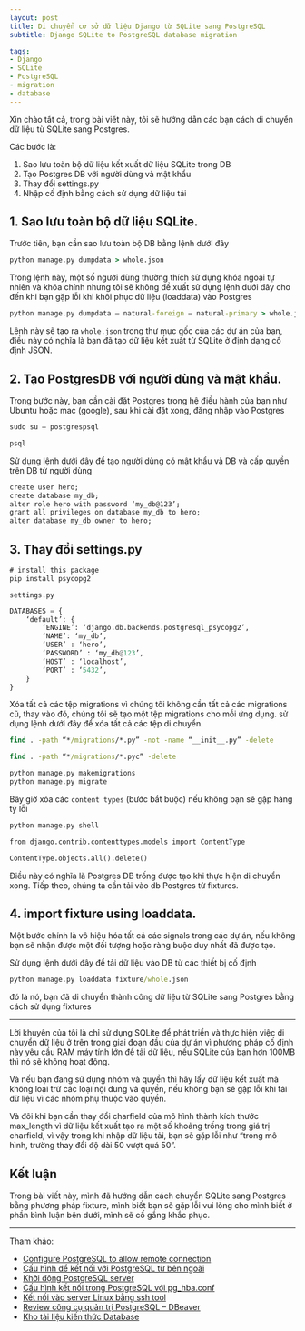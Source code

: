 ```yaml
---
layout: post
title: Di chuyển cơ sở dữ liệu Django từ SQLite sang PostgreSQL
subtitle: Django SQLite to PostgreSQL database migration

tags:
- Django
- SQLite
- PostgreSQL
- migration
- database
---
```


Xin chào tất cả, trong bài viết này, tôi sẽ hướng dẫn các bạn cách di chuyển dữ liệu từ SQLite sang Postgres.

Các bước là:
1. Sao lưu toàn bộ dữ liệu kết xuất dữ liệu SQLite trong DB
2. Tạo Postgres DB với người dùng và mật khẩu
3. Thay đổi settings.py
4. Nhập cố định bằng cách sử dụng dữ liệu tải


## 1. Sao lưu toàn bộ dữ liệu SQLite.

Trước tiên, bạn cần sao lưu toàn bộ DB bằng lệnh dưới đây

```bat
python manage.py dumpdata > whole.json
```

Trong lệnh này, một số người dùng thường thích sử dụng khóa ngoại tự nhiên và khóa chính nhưng tôi sẽ không đề xuất sử dụng lệnh dưới đây cho đến khi bạn gặp lỗi khi khôi phục dữ liệu (loaddata) vào Postgres

```bat
python manage.py dumpdata — natural-foreign — natural-primary > whole.json
```

Lệnh này sẽ tạo ra `whole.json` trong thư mục gốc của các dự án của bạn, điều này có nghĩa là bạn đã tạo dữ liệu kết xuất từ SQLite ở định dạng cố định JSON.


## 2. Tạo PostgresDB với người dùng và mật khẩu.

Trong bước này, bạn cần cài đặt Postgres trong hệ điều hành của bạn như Ubuntu hoặc mac (google), sau khi cài đặt xong, đăng nhập vào Postgres

```bat
sudo su — postgrespsql

psql
```

Sử dụng lệnh dưới đây để tạo người dùng có mật khẩu và DB và cấp quyền trên DB từ người dùng

```bat
create user hero;
create database my_db;
alter role hero with password ‘my_db@123’;
grant all privileges on database my_db to hero;
alter database my_db owner to hero;
```


## 3. Thay đổi settings.py

```bat
# install this package 
pip install psycopg2
```

`settings.py`

```python
DATABASES = {
	‘default’: {
		‘ENGINE’: ‘django.db.backends.postgresql_psycopg2’,
		‘NAME’: ‘my_db’,
		‘USER’ : ‘hero’,
		‘PASSWORD’ : ‘my_db@123’,
		‘HOST’ : ‘localhost’,
		‘PORT’ : ‘5432’,
	}
}
```

Xóa tất cả các tệp migrations vì chúng tôi không cần tất cả các migrations cũ, thay vào đó, chúng tôi sẽ tạo một tệp migrations cho mỗi ứng dụng. sử dụng lệnh dưới đây để xóa tất cả các tệp di chuyển.

```bat
find . -path “*/migrations/*.py” -not -name “__init__.py” -delete

find . -path “*/migrations/*.pyc” -delete
```

```bat
python manage.py makemigrations
python manage.py migrate
```

Bây giờ xóa các `content types` (bước bắt buộc) nếu không bạn sẽ gặp hàng tỷ lỗi

```bat
python manage.py shell

from django.contrib.contenttypes.models import ContentType

ContentType.objects.all().delete()
```

Điều này có nghĩa là Postgres DB trống được tạo khi thực hiện di chuyển xong. Tiếp theo, chúng ta cần tải vào db Postgres từ fixtures.


## 4. import fixture using loaddata.

Một bước chính là vô hiệu hóa tất cả các signals trong các dự án, nếu không bạn sẽ nhận được một đối tượng hoặc ràng buộc duy nhất đã được tạo.

Sử dụng lệnh dưới đây để tải dữ liệu vào DB từ các thiết bị cố định

```bat
python manage.py loaddata fixture/whole.json
```

đó là nó, bạn đã di chuyển thành công dữ liệu từ SQLite sang Postgres bằng cách sử dụng fixtures

-----

Lời khuyên của tôi là chỉ sử dụng SQLite để phát triển và thực hiện việc di chuyển dữ liệu ở trên trong giai đoạn đầu của dự án vì phương pháp cố định này yêu cầu RAM máy tính lớn để tải dữ liệu, nếu SQLite của bạn hơn 100MB thì nó sẽ không hoạt động.

Và nếu bạn đang sử dụng nhóm và quyền thì hãy lấy dữ liệu kết xuất mà không loại trừ các loại nội dung và quyền, nếu không bạn sẽ gặp lỗi khi tải dữ liệu vì các nhóm phụ thuộc vào quyền.

Và đôi khi bạn cần thay đổi charfield của mô hình thành kích thước max_length vì dữ liệu kết xuất tạo ra một số khoảng trống trong giá trị charfield, vì vậy trong khi nhập dữ liệu tải, bạn sẽ gặp lỗi như “trong mô hình, trường thay đổi độ dài 50 vượt quá 50”.


## Kết luận

Trong bài viết này, mình đã hướng dẫn cách chuyển SQLite sang Postgres bằng phương pháp fixture, mình biết bạn sẽ gặp lỗi vui lòng cho mình biết ở phần bình luận bên dưới, mình sẽ cố gắng khắc phục. 



-----
Tham khảo:
- [Configure PostgreSQL to allow remote connection](https://www.bigbinary.com/blog/configure-postgresql-to-allow-remote-connection)
- [Cấu hình để kết nối với PostgreSQL từ bên ngoài](https://dangxuanduy.com/database/cau-hinh-de-ket-noi-voi-postgresql-tu-ben-ngoai/)
- [Khởi động PostgreSQL server](https://dangxuanduy.com/database/khoi-dong-postgresql-server/)
- [Cấu hình kết nối trong PostgreSQL với pg_hba.conf](https://dangxuanduy.com/database/cau-hinh-chinh-sach-ket-noi-trong-postgresql-voi-pg-hba_conf/)
- [Kết nối vào server Linux bằng ssh tool](https://dangxuanduy.com/lap-trinh/bash-shell/ket-noi-vao-server-linux-bang-ssh-tool/)
- [Review công cụ quản trị PostgreSQL – DBeaver](https://dangxuanduy.com/database/review-cong-cu-quan-tri-postgresql-dbeaver/)
- [Kho tài liệu kiến thức Database](https://www.facebook.com/groups/khotailieukienthucdatabase)